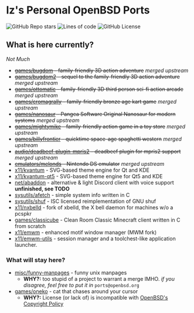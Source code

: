 # Iz's Personal OpenBSD Ports

<div align="left">
  <img alt="GitHub Repo stars" src="https://img.shields.io/github/stars/izder456/myports?style=plastic">
  <img alt="Lines of code" src="https://tokei.rs/b1/github/izder456/myports?category=code&style=plastic">
  <img alt="GitHub License" src="https://img.shields.io/github/license/izder456/myports">
</div>

## What is here currently?
*Not Much*
- ~~[games/bugdom](https://cvsweb.openbsd.org/ports/games/bugdom) - family-friendly 3D action adventure~~ *merged upstream*
- ~~[games/bugdom2](https://cvsweb.openbsd.org/ports/games/bugdom2) - sequel to the family-friendly 3D action adventure~~ *merged upstream*
- ~~[games/ottomatic](https://cvsweb.openbsd.org/ports/games/ottomatic) - family-friendly 3D third person sci-fi action arcade~~ *merged upstream*
- ~~[games/cromagrally](https://cvsweb.openbsd.org/ports/games/cromagrally) - family-friendly bronze age kart game~~ *merged upstream*
- ~~[games/nanosaur](https://cvsweb.openbsd.org/ports/games/nanosaur) - Pangea Software Original Nanosaur for modern systems~~ *merged upstream*
- ~~[games/mightymike](https://cvsweb.openbsd.org/ports/games/mightymike) - family-friendly action game in a toy store~~ *merged upstream*
- ~~[games/billyfrontier](https://cvsweb.openbsd.org/ports/games/billyfrontier) - quicktime space-age spaghetti western~~ *merged upstream*
- ~~[audio/deadbeef-plugin-mpris2](https://cvsweb.openbsd.org/ports/audio/deadbeef-plugin-mpris2) - deadbeef plugin for mpris2 support~~ *merged upstream*
- ~~[emulators/melonds](https://cvsweb.openbsd.org/ports/emulators/melonds) - Nintendo DS emulator~~ *merged upstream*
- [x11/kvantum](x11/kvantum) - SVG-based theme engine for Qt and KDE
- [x11/kvantum-qt5](x11/kvantum-qt5) - SVG-based theme engine for Qt5 and KDE
- [net/abaddon](net/abaddon) - alternative & light Discord client with voice support **unfinished, see TODO**
- [sysutils/afetch](sysutils/afetch) - simple system info written in C
- [sysutils/shuf](sysutils/shuf) - ISC licensed reimplementation of GNU shuf
- [x11/nxbelld](x11/nxbelld) - fork of xbelld, the X bell daemon for machines w/o a pcspkr
- [games/classicube](games/classicube) - Clean Room Classic Minecraft client written in C from scratch 
- [x11/emwm](x11/emwm) - enhanced motif window manager (MWM fork)
- [x11/emwm-utils](x11/emwm-utils) - session manager and a toolchest-like application launcher.

### What will stay here?

- [misc/funny-manpages](misc/funny-manpages) - funny unix manpages 
  - **WHY?:** too stupid of a project to warrant a merge IMHO. *if you disagree, feel free to put it in* `ports@openbsd.org`
- [games/oneko](games/oneko) - cat that chases around your cursor 
  - **WHY?:**  License (or lack of) is incompatible with [OpenBSD's Copyright Policy](https://www.openbsd.org/policy.html)
